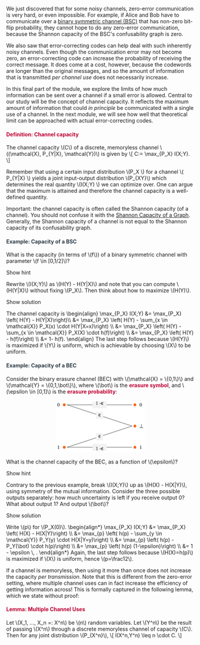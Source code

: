 <p>We just discovered that for some noisy channels, zero-error communication is very hard, or even impossible. For example, if Alice and Bob have to communicate over a <a title="Definition: Discrete Channel" href="https://canvas.uva.nl/courses/2205/pages/definition-discrete-channel" data-api-endpoint="https://canvas.uva.nl/api/v1/courses/2205/pages/definition-discrete-channel" data-api-returntype="Page">binary symmetric channel (BSC)</a> that has non-zero bit-flip probability, they cannot hope to do any zero-error communication, because the Shannon capacity of the BSC's confusability graph is zero.</p>
<p>We also saw that error-correcting codes can help deal with such inherently noisy channels. Even though the communication error may not become zero, an error-correcting code can increase the probability of receiving the correct message. It does come at a cost, however, because the codewords are longer than the original messages, and so the amount of information that is transmitted <i>per channel use</i> does not necessarily increase.</p>
<p>In this final part of the module, we explore the limits of how much information can be sent over a channel if a small error is allowed. Central to our study will be the concept of channel capacity. It reflects the maximum amount of information that could <i>in principle</i> be communicated with a single use of a channel. In the next module, we will see how well that theoretical limit can be approached with actual error-correcting codes.</p>
<div class="content-box pad-box-mini border border-trbl border-round">
<h4 style="color: #bc0031;"><strong>Definition: Channel capacity</strong></h4>
The channel capacity \(C\) of a discrete, memoryless channel \((\mathcal{X}, P_{Y|X}, \mathcal{Y})\) is given by \[ C:= \max_{P_X} I(X;Y). \]</div>
<p>Remember that using a certain input distribution \(P_X \) for a channel \( P_{Y|X} \) yields a joint input-output distribution \(P_{XY}\) which determines the real quantity \(I(X;Y) \) we can optimize over. One can <a title="The set of joint distributions { P_{XY} } is compact, and the mutual information is a continuous function from that set to the real numbers. It follows from the extreme-value theorem that the maximum is attained. " data-tooltip='{"tooltipClass":"popover popover-padded", "position":"right"}'>argue</a> that the maximum is attained and therefore the channel capacity is a well-defined quantity.</p>
<p>Important: the channel capacity is often called the Shannon capacity (of a channel). You should not confuse it with the <a title="Shannon Capacity of a Graph" href="https://canvas.uva.nl/courses/2205/pages/shannon-capacity-of-a-graph" data-api-endpoint="https://canvas.uva.nl/api/v1/courses/2205/pages/shannon-capacity-of-a-graph" data-api-returntype="Page">Shannon Capacity of a Graph</a>. Generally, the Shannon capacity of a channel is not equal to the Shannon capacity of its confusability graph.</p>
<div class="content-box pad-box-mini border border-trbl border-round">
<h4 style="color: #2d3b45;"><strong>Example: Capacity of a BSC</strong></h4>
What is the capacity (in terms of \(f\)) of a binary symmetric channel with parameter \(f \in [0,1/2]\)?
<p><span class="element_toggler" role="button" aria-controls="group1a" aria-label="Toggler" aria-expanded="false"><span class="Button">Show hint</span></span></p>
<div id="group1a" style="">
<div class="content-box">Rewrite \(I(X;Y)\) as \(H(Y) - H(Y|X)\) and note that you can compute \(H(Y|X)\) without fixing \(P_X\). Then think about how to maximize \(H(Y)\).
<p><span class="element_toggler" role="button" aria-controls="group1b" aria-label="Toggler" aria-expanded="false"><span class="Button">Show solution</span></span></p>
<div id="group1b" style="">
<div class="content-box">The channel capacity is \begin{align} \max_{P_X} I(X;Y) &amp;= \max_{P_X} \left( H(Y) - H(Y|X)\right)\\ &amp;= \max_{P_X} \left( H(Y) - \sum_{x \in \mathcal{X}} P_X(x) \cdot H(Y|X=x)\right) \\ &amp;= \max_{P_X} \left( H(Y) - \sum_{x \in \mathcal{X}} P_X(X) \cdot h(f)\right) \\ &amp;= \max_{P_X} \left( H(Y) - h(f)\right) \\ &amp;= 1- h(f). \end{align} The last step follows because \(H(Y)\) is maximized if \(Y\) is uniform, which is achievable by choosing \(X\) to be uniform.</div>
</div>
</div>
</div>
</div>
<div class="content-box pad-box-mini border border-trbl border-round">
<h4 style="color: #2d3b45;"><strong>Example: Capacity of a BEC</strong></h4>
<p>Consider the binary erasure channel (BEC) with \(\mathcal{X} = \{0,1\}\) and \(\mathcal{Y} = \{0,1,\bot\}\), where \(\bot\) is the <span style="color: #bc0031;"><strong>erasure symbol</strong></span>, and \(\epsilon \in [0,1]\) is the <span style="color: #bc0031;"><strong>erasure probability</strong></span>:</p>
<p style="text-align: center;"><img src="/docs/public/img/388658?verifier=E9ranqn35eYPibIXdJ5XcEG1CWqNXu5KVumwLJUd" alt="A binary erasure channel" width="240" height="140" data-api-endpoint="https://canvas.uva.nl/api/v1/courses/2205/files/388658" data-api-returntype="File"></p>
<p>What is the channel capacity of the BEC, as a function of \(\epsilon\)?</p>
<p><span class="element_toggler" role="button" aria-controls="group2a" aria-label="Toggler" aria-expanded="false"><span class="Button">Show hint</span></span></p>
<div id="group2a" style="">
<div class="content-box">Contrary to the previous example, break \(I(X;Y)\) up as \(H(X) - H(X|Y)\), using symmetry of the mutual information. Consider the three possible outputs separately: how much uncertainty is left if you receive output 0? What about output 1? And output \(\bot\)?
<p><span class="element_toggler" role="button" aria-controls="group2b" aria-label="Toggler" aria-expanded="false"><span class="Button">Show solution</span></span></p>
<div id="group2b" style="">
<div class="content-box">Write \(p\) for \(P_X(0)\). \begin{align*} \max_{P_X} I(X;Y) &amp;= \max_{P_X} \left( H(X) - H(X|Y)\right) \\ &amp;= \max_{p} \left( h(p) - \sum_{y \in \mathcal{Y}} P_Y(y) \cdot H(X|Y=y)\right) \\ &amp;= \max_{p} \left( h(p) - P_Y(\bot) \cdot h(p)\right) \\ &amp;= \max_{p} \left( h(p) (1-\epsilon)\right) \\ &amp;= 1 - \epsilon \, . \end{align*} Again, the last step follows because \(H(X)=h(p)\) is maximized if \(X\) is uniform, hence \(p=\frac12\).</div>
</div>
</div>
</div>
</div>
<p>If a channel is memoryless, then using it more than once does not increase the capacity <i>per transmission</i>. Note that this is different from the zero-error setting, where multiple channel uses can in fact increase the efficiency of getting information across! This is formally captured in the following lemma, which we state without proof:</p>
<div class="content-box pad-box-mini border border-trbl border-round">
<h4 style="color: #bc0031;"><strong>Lemma: Multiple Channel Uses</strong></h4>
Let \(X_1, ..., X_n =: X^n\) be \(n\) random variables. Let \(Y^n\) be the result of passing \(X^n\) through a discrete memoryless channel of capacity \(C\). Then for any joint distribution \(P_{X^n}\), \[ I(X^n,Y^n) \leq n \cdot C. \]</div>